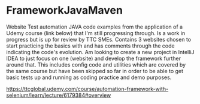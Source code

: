 # FrameworkJavaMaven
Website Test automation JAVA code examples from the application of a Udemy course (link below) that I'm still progressing through.  Is a work in progress but is up for review by TTC SMEs.
Contains 3 websites chosen to start practicing the basics with and has comments through the code indicating the code's evolution.
Am looking to create a new project in IntelliJ IDEA to just focus on one (website) and develop the framework further around that.  This includes config code and utilities which are covered by the same course but have been skipped so far in order to be able to get basic tests up and running as coding practice and demo purposes.

https://ttcglobal.udemy.com/course/automation-framework-with-selenium/learn/lecture/6179384#overview
